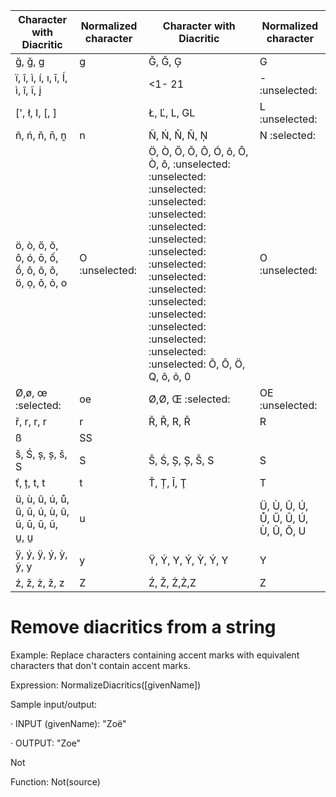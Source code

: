 
| Character with Diacritic | Normalized character | Character with Diacritic | Normalized character |
| - | - | - | - |
| ğ, ğ, g | g | Ğ, Ğ, Ģ | G |
| ï, î, ì, í, ı, ī, Í, ì, î, ĩ, į | | <1- 21 | - :unselected: |
| [', ł, I, [, ] | | Ł, Ľ, L, GL | L :unselected: |
| ñ, ń, ň, n̄, ṋ | n | Ñ, Ń, Ň, N̄, Ņ | N :selected: |
| ö, ò, ő, õ, ô, ó, ō, ố, ồ, ô, õ, ô, ö, ọ, õ, ỏ, o | O :unselected: | Ö, Ò, Ő, Õ, Ô, Ó, ô, Ô, Ò, ô, :unselected: :unselected: :unselected: :unselected: :unselected: :unselected: :unselected: :unselected: :unselected: :unselected: :unselected: :unselected: :unselected: :unselected: :unselected: :unselected: :unselected:  Õ, Ô, Ö, Q, õ, ỏ, 0| O :unselected: |
| Ø,ø, œ :selected: | oe | Ø,Ø, Œ :selected: | OE :unselected: |
| ř, r, r, r | r | Ř, Ř, R, Ř | R |
| ß | SS | | |
| š, Ś, ș, ș, š, S | S | Š, Ś, Ș, Ș, Š, S | S |
| ť, ț, t, t | t | Ť, Ț, Ī, Ţ | T |
| ü, ù, û, ú, ů, ű, ū, ú, ù, û, ũ, ū, ū, ũ, u̱, u̱ | u || Ü, Ù, Û, Ú, Ů, Ű, Ū, Ú, Ù, Û, Õ, U | Ú, Ü, Ü, Ų, U 
| ÿ, ý, ÿ, ý, ỳ, ỹ, y | y | Ÿ, Ý, Y, Ý, Ỳ, Ý, Y | Y |
| ź, ž, ż, ž, z | Z | Ź, Ž, Ż,Ż,Z | Z |


# Remove diacritics from a string

Example: Replace characters containing accent marks with equivalent characters that don't contain accent marks.

Expression: NormalizeDiacritics([givenName])

Sample input/output:

· INPUT (givenName): "Zoë"

· OUTPUT: "Zoe"

Not

Function: Not(source)
